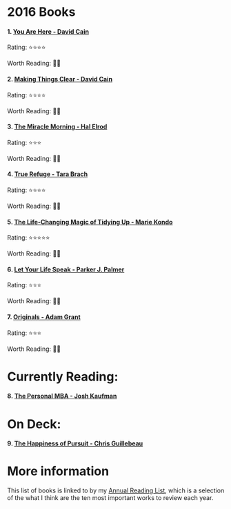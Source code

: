 # 2016 Books

#### 1. [You Are Here - David Cain](http://www.raptitude.com/gravity-landing/you-are-here-a-modern-persons-guide-to-living-in-the-present/)

Rating: ⭐️⭐️⭐️⭐️

Worth Reading: 👍🏻

#### 2. [Making Things Clear - David Cain](http://www.raptitude.com/gravity-landing/you-are-here-a-modern-persons-guide-to-living-in-the-present/)

Rating: ⭐️⭐️⭐️⭐️

Worth Reading: 👍🏻

#### 3. [The Miracle Morning - Hal Elrod](http://halelrod.com/books/)

Rating: ⭐️⭐️⭐️

Worth Reading: 👍🏻

#### 4. [True Refuge - Tara Brach](https://www.tarabrach.com/books-cds/)

Rating: ⭐️⭐️⭐️⭐️

Worth Reading: 👍🏻

#### 5. [The Life-Changing Magic of Tidying Up - Marie Kondo](http://www.tidyingup.com)

Rating: ⭐️⭐️⭐️⭐️⭐️

Worth Reading: 👍🏻

#### 6. [Let Your Life Speak - Parker J. Palmer](http://letyourlifespeak.com)

Rating: ⭐️⭐️⭐️

Worth Reading: 👍🏻

#### 7. [Originals - Adam Grant](http://www.adamgrant.net/#!originals/c1ckh)

Rating: ⭐️⭐️⭐️

Worth Reading: 👍🏻

# Currently Reading:

#### 8. [The Personal MBA - Josh Kaufman](https://personalmba.com)

# On Deck:

#### 9. [The Happiness of Pursuit - Chris Guillebeau](http://chrisguillebeau.com/books/)

# More information

This list of books is linked to by my [Annual Reading List](https://github.com/davidskeck/Annual-Reading-List), which is a selection of the what I think are the ten most important works to review each year.